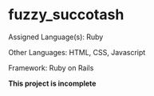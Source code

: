 # fuzzy_succotash

Assigned Language(s): Ruby

Other Languages: HTML, CSS, Javascript

Framework: Ruby on Rails

**This project is incomplete**

